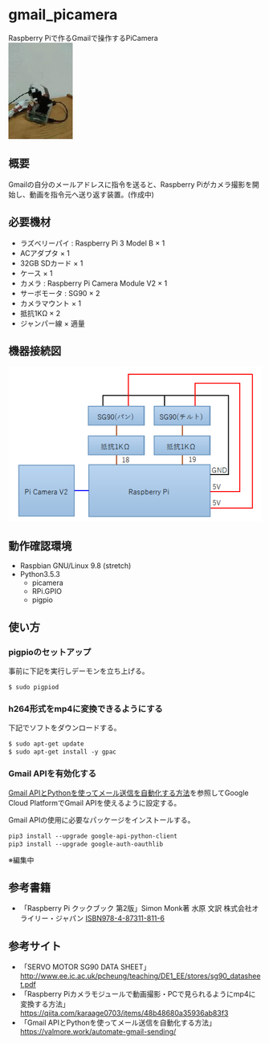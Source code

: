 # gmail_picamera
Raspberry Piで作るGmailで操作するPiCamera<br>
![動作例](https://github.com/y-tetsu/gmail_picamera/blob/master/image/circle2.gif)

## 概要
Gmailの自分のメールアドレスに指令を送ると、Raspberry Piがカメラ撮影を開始し、動画を指令元へ送り返す装置。(作成中)

## 必要機材
- ラズベリーパイ : Raspberry Pi 3 Model B    × 1
- ACアダプタ                                 × 1
- 32GB SDカード                              × 1
- ケース                                     × 1
- カメラ : Raspberry Pi Camera Module V2     × 1
- サーボモータ : SG90                        × 2
- カメラマウント                             × 1
- 抵抗1KΩ                                   × 2
- ジャンパー線                               × 適量

## 機器接続図
![接続図](https://github.com/y-tetsu/gmail_picamera/blob/master/image/connection.png)

## 動作確認環境
- Raspbian GNU/Linux 9.8 (stretch)
- Python3.5.3
    - picamera
    - RPi.GPIO
    - pigpio

## 使い方
### pigpioのセットアップ
事前に下記を実行しデーモンを立ち上げる。<br>
```
$ sudo pigpiod
```

### h264形式をmp4に変換できるようにする
下記でソフトをダウンロードする。<br>
```
$ sudo apt-get update
$ sudo apt-get install -y gpac
```

### Gmail APIを有効化する
[Gmail APIとPythonを使ってメール送信を自動化する方法](https://valmore.work/automate-gmail-sending/)を参照してGoogle Cloud PlatformでGmail APIを使えるように設定する。<br>

Gmail APIの使用に必要なパッケージをインストールする。<br>
```
pip3 install --upgrade google-api-python-client
pip3 install --upgrade google-auth-oauthlib
```

※編集中

## 参考書籍
- 「Raspberry Pi クックブック 第2版」Simon Monk著 水原 文訳 株式会社オライリー・ジャパン [ISBN978-4-87311-811-6](https://www.oreilly.co.jp/books/9784873118116/)

## 参考サイト
- 「SERVO MOTOR SG90 DATA SHEET」http://www.ee.ic.ac.uk/pcheung/teaching/DE1_EE/stores/sg90_datasheet.pdf
- 「Raspberry Piカメラモジュールで動画撮影・PCで見られるようにmp4に変換する方法」https://qiita.com/karaage0703/items/48b48680a35936ab83f3
- 「Gmail APIとPythonを使ってメール送信を自動化する方法」https://valmore.work/automate-gmail-sending/
